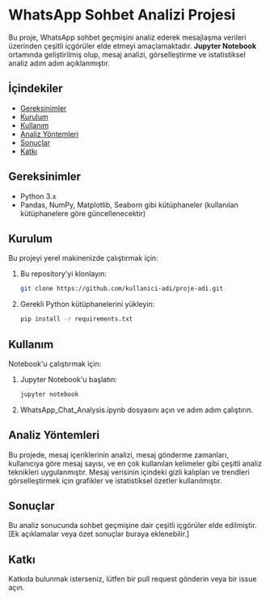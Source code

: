 # WhatsApp Sohbet Analizi Projesi

Bu proje, WhatsApp sohbet geçmişini analiz ederek mesajlaşma verileri üzerinden çeşitli içgörüler elde etmeyi amaçlamaktadır. **Jupyter Notebook** ortamında geliştirilmiş olup, mesaj analizi, görselleştirme ve istatistiksel analiz adım adım açıklanmıştır.

## İçindekiler

- [Gereksinimler](#gereksinimler)
- [Kurulum](#kurulum)
- [Kullanım](#kullanım)
- [Analiz Yöntemleri](#analiz-yöntemleri)
- [Sonuçlar](#sonuçlar)
- [Katkı](#katkı)

## Gereksinimler

- Python 3.x
- Pandas, NumPy, Matplotlib, Seaborn gibi kütüphaneler (kullanılan kütüphanelere göre güncellenecektir)

## Kurulum

Bu projeyi yerel makinenizde çalıştırmak için:

1. Bu repository'yi klonlayın:
    ```bash
    git clone https://github.com/kullanici-adi/proje-adi.git
    ```

2. Gerekli Python kütüphanelerini yükleyin:
    ```bash
    pip install -r requirements.txt
    ```

## Kullanım

Notebook'u çalıştırmak için:
1. Jupyter Notebook'u başlatın:
    ```bash
    jupyter notebook
    ```

2. WhatsApp_Chat_Analysis.ipynb dosyasını açın ve adım adım çalıştırın.

## Analiz Yöntemleri

Bu projede, mesaj içeriklerinin analizi, mesaj gönderme zamanları, kullanıcıya göre mesaj sayısı, ve en çok kullanılan kelimeler gibi çeşitli analiz teknikleri uygulanmıştır. Mesaj verisinin içindeki gizli kalıpları ve trendleri görselleştirmek için grafikler ve istatistiksel özetler kullanılmıştır.

## Sonuçlar

Bu analiz sonucunda sohbet geçmişine dair çeşitli içgörüler elde edilmiştir. [Ek açıklamalar veya özet sonuçlar buraya eklenebilir.]

## Katkı

Katkıda bulunmak isterseniz, lütfen bir pull request gönderin veya bir issue açın.
